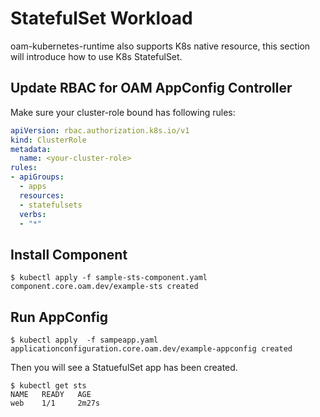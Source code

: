 # StatefulSet Workload

oam-kubernetes-runtime also supports K8s native resource, this section will introduce how to use K8s StatefulSet.

## Update RBAC for OAM AppConfig Controller

Make sure your cluster-role bound has following rules:

```yaml
apiVersion: rbac.authorization.k8s.io/v1
kind: ClusterRole
metadata:
  name: <your-cluster-role>
rules:
- apiGroups:
  - apps
  resources:
  - statefulsets
  verbs:
  - "*"
```

## Install Component

```shell script
$ kubectl apply -f sample-sts-component.yaml
component.core.oam.dev/example-sts created
```

## Run AppConfig

```shell script
$ kubectl apply  -f sampeapp.yaml
applicationconfiguration.core.oam.dev/example-appconfig created
```

Then you will see a StatuefulSet app has been created.

```
$ kubectl get sts
NAME   READY   AGE
web    1/1     2m27s
```
